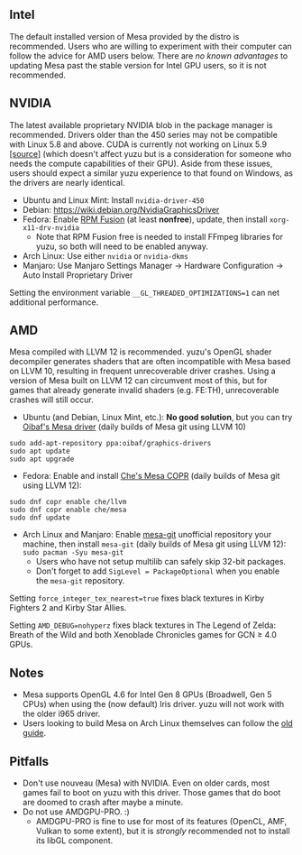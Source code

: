 ## Intel
The default installed version of Mesa provided by the distro is recommended. Users who are willing to experiment with their computer can follow the advice for AMD users below. There are *no known advantages* to updating Mesa past the stable version for Intel GPU users, so it is not recommended.

## NVIDIA
The latest available proprietary NVIDIA blob in the package manager is recommended. Drivers older than the 450 series may not be compatible with Linux 5.8 and above. CUDA is currently not working on Linux 5.9 [[source]](https://phoronix.com/scan.php?page=news_item&px=NVIDIA-Linux-5.9-Delayed) (which doesn't affect yuzu but is a consideration for someone who needs the compute capabilities of their GPU). Aside from these issues, users should expect a similar yuzu experience to that found on Windows, as the drivers are nearly identical.
- Ubuntu and Linux Mint: Install `nvidia-driver-450`
- Debian: https://wiki.debian.org/NvidiaGraphicsDriver
- Fedora: Enable [RPM Fusion](https://rpmfusion.org/Configuration) (at least **nonfree**), update, then install `xorg-x11-drv-nvidia`
  - Note that RPM Fusion free is needed to install FFmpeg libraries for yuzu, so both will need to be enabled anyway.
- Arch Linux: Use either `nvidia` or `nvidia-dkms`
- Manjaro: Use Manjaro Settings Manager -> Hardware Configuration -> Auto Install Proprietary Driver

Setting the environment variable `__GL_THREADED_OPTIMIZATIONS=1` can net additional performance.

## AMD
Mesa compiled with LLVM 12 is recommended. yuzu's OpenGL shader decompiler generates shaders that are often incompatible with Mesa based on LLVM 10, resulting in frequent unrecoverable driver crashes. Using a version of Mesa built on LLVM 12 can circumvent most of this, but for games that already generate invalid shaders (e.g. FE:TH), unrecoverable crashes will still occur.
- Ubuntu (and Debian, Linux Mint, etc.): **No good solution**, but you can try [Oibaf's Mesa driver](https://launchpad.net/~oibaf/+archive/ubuntu/graphics-drivers) (daily builds of Mesa git using LLVM 10)
```
sudo add-apt-repository ppa:oibaf/graphics-drivers
sudo apt update
sudo apt upgrade
```
- Fedora: Enable and install [Che's Mesa COPR](https://copr.fedorainfracloud.org/coprs/che/mesa/) (daily builds of Mesa git using LLVM 12):
```
sudo dnf copr enable che/llvm
sudo dnf copr enable che/mesa
sudo dnf update
```
- Arch Linux and Manjaro: Enable [mesa-git](https://wiki.archlinux.org/index.php/Unofficial_user_repositories#mesa-git) unofficial repository your machine, then install `mesa-git` (daily builds of Mesa git using LLVM 12): <br>```sudo pacman -Syu mesa-git```
  - Users who have not setup multilib can safely skip 32-bit packages.
  - Don't forget to add `SigLevel = PackageOptional` when you enable the `mesa-git` repository.

Setting `force_integer_tex_nearest=true` fixes black textures in Kirby Fighters 2 and Kirby Star Allies.

Setting `AMD_DEBUG=nohyperz` fixes black textures in The Legend of Zelda: Breath of the Wild and both Xenoblade Chronicles games for GCN ≥ 4.0 GPUs.

## Notes
- Mesa supports OpenGL 4.6 for Intel Gen 8 GPUs (Broadwell, Gen 5 CPUs) when using the (now default) Iris driver. yuzu will not work with the older i965 driver.
- Users looking to build Mesa on Arch Linux themselves can follow the [old guide](https://github.com/yuzu-emu/yuzu/wiki/%5BDeprecated%5D-Building-Mesa-on-Arch-Linux).

## Pitfalls
- Don't use nouveau (Mesa) with NVIDIA. Even on older cards, most games fail to boot on yuzu with this driver. Those games that do boot are doomed to crash after maybe a minute.
- Do not use AMDGPU-PRO. :)
  - AMDGPU-PRO is fine to use for most of its features (OpenCL, AMF, Vulkan to some extent), but it is *strongly* recommended not to install its libGL component. 